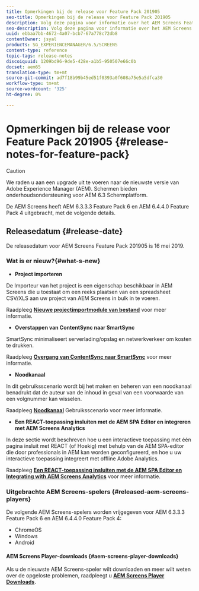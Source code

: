 ```yaml
---
title: Opmerkingen bij de release voor Feature Pack 201905
seo-title: Opmerkingen bij de release voor Feature Pack 201905
description: Volg deze pagina voor informatie over het AEM Screens Feature Pack 201905 dat op 16 mei 2019 is uitgebracht.
seo-description: Volg deze pagina voor informatie over het AEM Screens Feature Pack 201905 dat op 16 mei 2019 is uitgebracht.
uuid: ebbaa7bb-4672-4a07-bcb7-67a778c72db8
contentOwner: jsyal
products: SG_EXPERIENCEMANAGER/6.5/SCREENS
content-type: reference
topic-tags: release-notes
discoiquuid: 1209bd96-9de5-428e-a1b5-950507e66c0b
docset: aem65
translation-type: tm+mt
source-git-commit: ad7f18b99b45ed51f0393a0f608a75e5a5dfca30
workflow-type: tm+mt
source-wordcount: '325'
ht-degree: 0%

---
```



# Opmerkingen bij de release voor Feature Pack 201905 {#release-notes-for-feature-pack}

>[!CAUTION]
>
>We raden u aan een upgrade uit te voeren naar de nieuwste versie van Adobe Experience Manager (AEM). Schermen bieden onderhoudsondersteuning voor AEM 6.3 Schermplatform.

De AEM Screens heeft AEM 6.3.3.3 Feature Pack 6 en AEM 6.4.4.0 Feature Pack 4 uitgebracht, met de volgende details.

## Releasedatum {#release-date}

De releasedatum voor AEM Screens Feature Pack 201905 is 16 mei 2019.

### Wat is er nieuw?{#what-s-new}

* **Project importeren**

De Importeur van het project is een eigenschap beschikbaar in AEM Screens die u toestaat om een reeks plaatsen van een spreadsheet CSV/XLS aan uw project van AEM Screens in bulk in te voeren.

Raadpleeg **[Nieuwe projectimportmodule van bestand](project-importer.md)** voor meer informatie.

* **Overstappen van ContentSync naar SmartSync**

SmartSync minimaliseert serverlading/opslag en netwerkverkeer om kosten te drukken.

Raadpleeg **[Overgang van ContentSync naar SmartSync](smartsync.md)** voor meer informatie.

* **Noodkanaal**

In dit gebruiksscenario wordt bij het maken en beheren van een noodkanaal benadrukt dat de auteur van de inhoud in geval van een voorwaarde van een volgnummer kan wisselen.

Raadpleeg **[Noodkanaal](emergency-channel.md)** Gebruiksscenario voor meer informatie.

* **Een REACT-toepassing insluiten met de AEM SPA Editor en integreren met AEM Screens Analytics**

In deze sectie wordt beschreven hoe u een interactieve toepassing met één pagina insluit met REACT (of Hoekig) met behulp van de AEM SPA-editor die door professionals in AEM kan worden geconfigureerd, en hoe u uw interactieve toepassing integreert met offline Adobe Analytics.

Raadpleeg **[Een REACT-toepassing insluiten met de AEM SPA Editor en Integrating with AEM Screens Analytics](embedding-react-app.md)** voor meer informatie.

### Uitgebrachte AEM Screens-spelers {#released-aem-screens-players}

De volgende AEM Screens-spelers worden vrijgegeven voor AEM 6.3.3.3 Feature Pack 6 en AEM 6.4.4.0 Feature Pack 4:

* ChromeOS
* Windows
* Android

#### AEM Screens Player-downloads {#aem-screens-player-downloads}

Als u de nieuwste AEM Screens-speler wilt downloaden en meer wilt weten over de opgeloste problemen, raadpleegt u **[AEM Screens Player Downloads](https://download.macromedia.com/screens/)**.
